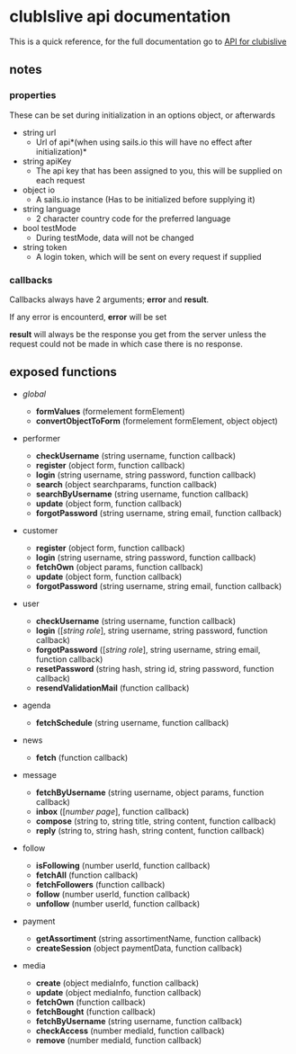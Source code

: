 # clubIslive api documentation

This is a quick reference, for the full documentation go to [API for clubislive](https://apidocs.clubislive.nl/)

## notes

### properties
These can be set during initialization in an options object, or afterwards

* string url
  * Url of api*(when using sails.io this will have no effect after initialization)*
* string apiKey
  * The api key that has been assigned to you, this will be supplied on each request
* object io
  * A sails.io instance (Has to be initialized before supplying it)
* string language
  * 2 character country code for the preferred language
* bool testMode
  * During testMode, data will not be changed
* string token
  * A login token, which will be sent on every request if supplied

### callbacks

Callbacks always have 2 arguments; **error** and **result**.

If any error is encounterd, **error** will be set

**result** will always be the response you get from the server unless the request could not be made in which case there is no response.

## exposed functions

* *global*
  * **formValues** (formelement formElement)
  * **convertObjectToForm** (formelement formElement, object object)

* performer
  * **checkUsername** (string username, function callback)
  * **register** (object form, function callback)
  * **login** (string username, string password, function callback)
  * **search** (object searchparams, function callback)
  * **searchByUsername** (string username, function callback)
  * **update** (object form, function callback)
  * **forgotPassword** (string username, string email, function callback)

* customer
  * **register** (object form, function callback)
  * **login** (string username, string password, function callback)
  * **fetchOwn** (object params, function callback)
  * **update** (object form, function callback)
  * **forgotPassword** (string username, string email, function callback)

* user
  * **checkUsername** (string username, function callback)
  * **login** ([*string role*], string username, string password, function callback)
  * **forgotPassword** ([*string role*], string username, string email, function callback)
  * **resetPassword** (string hash, string id, string password, function callback)
  * **resendValidationMail** (function callback)

* agenda
  * **fetchSchedule** (string username, function callback)

* news
  * **fetch** (function callback)

* message
  * **fetchByUsername** (string username, object params, function callback)
  * **inbox** ([*number page*], function callback)
  * **compose** (string to, string title, string content, function callback)
  * **reply** (string to, string hash, string content, function callback)

* follow
  * **isFollowing** (number userId, function callback)
  * **fetchAll** (function callback)
  * **fetchFollowers** (function callback)
  * **follow** (number userId, function callback)
  * **unfollow** (number userId, function callback)

* payment
  * **getAssortiment** (string assortimentName, function callback)
  * **createSession** (object paymentData, function callback)

* media
  * **create** (object mediaInfo, function callback)
  * **update** (object mediaInfo, function callback)
  * **fetchOwn** (function callback)
  * **fetchBought** (function callback)
  * **fetchByUsername** (string username, function callback)
  * **checkAccess** (number mediaId, function callback)
  * **remove** (number mediaId, function callback)
